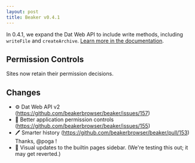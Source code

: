 ```yaml
---
layout: post
title: Beaker v0.4.1
---
```


In 0.4.1, we expand the Dat Web API to include write methods, including `writeFile` and `createArchive`. [Learn more in the documentation](https://beakerbrowser.com/docs/apis/dat.html).

## Permission Controls

Sites now retain their permission decisions.

## Changes
- ⚙  Dat Web API v2 (https://github.com/beakerbrowser/beaker/issues/157)
- 👮  Better application permission controls (https://github.com/beakerbrowser/beaker/issues/155)
- 🖊  Smarter history (https://github.com/beakerbrowser/beaker/pull/153) Thanks, @poga !
- 💄  Visual updates to the builtin pages sidebar. (We're testing this out; it may get reverted.)

